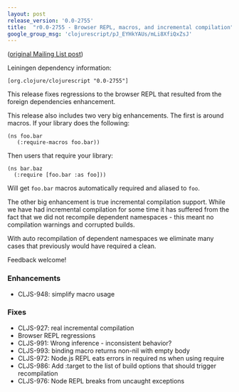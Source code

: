 ```yaml
---
layout: post
release_version: '0.0-2755'
title:  "r0.0-2755 - Browser REPL, macros, and incremental compilation"
google_group_msg: 'clojurescript/pJ_EYHkYAUs/mLi8XfiQxZsJ'
---
```


([original Mailing List post](https://groups.google.com/d/msg/clojurescript/FoiqNV5nunQ/xoZ9mD94hpAJ))

Leiningen dependency information:

    [org.clojure/clojurescript "0.0-2755"]

This release fixes regressions to the browser REPL that resulted
from the foreign dependencies enhancement.

This release also includes two very big enhancements. The first
is around macros. If your library does the following:

    (ns foo.bar
       (:require-macros foo.bar))

Then users that require your library:

    (ns bar.baz
      (:require [foo.bar :as foo]))

Will get  `foo.bar` macros automatically required and aliased
to `foo`.

The other big enhancement is true incremental compilation
support. While we have had incremental compilation for some time
it has suffered from the fact that we did not recompile dependent
namespaces - this meant no compilation warnings and corrupted builds.

With auto recompilation of dependent namespaces we eliminate
many cases that previously would have required a clean.

Feedback welcome!

### Enhancements
* CLJS-948: simplify macro usage

### Fixes
* CLJS-927: real incremental compilation
* Browser REPL regressions
* CLJS-991: Wrong inference - inconsistent behavior?
* CLJS-993: binding macro returns non-nil with empty body
* CLJS-972: Node.js REPL eats errors in required ns when using require
* CLJS-986: Add :target to the list of build options that should trigger recompilation
* CLJS-976: Node REPL breaks from uncaught exceptions
